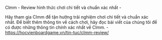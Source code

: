 Clmm - Review hình thức chơi chi tiết và chuẩn xác nhất - 

Hãy tham gia Clmm để tận hưởng trải nghiệm chơi chi tiết và chuẩn xác nhất. Để biết thêm thông tin về cách chơi, hãy đọc bài viết của chúng tôi để có được những thông tin chính xác nhất về Clmm. - https://hocvienboardgame.vn/tin-tuc/clmm-review/
